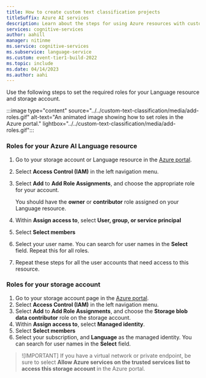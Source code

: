 ```yaml
---
title: How to create custom text classification projects
titleSuffix: Azure AI services
description: Learn about the steps for using Azure resources with custom text classification.
services: cognitive-services
author: aahill
manager: nitinme
ms.service: cognitive-services
ms.subservice: language-service
ms.custom: event-tier1-build-2022
ms.topic: include
ms.date: 04/14/2023
ms.author: aahi
---
```


Use the following steps to set the required roles for your Language resource and storage account.

:::image type="content" source="../../custom-text-classification/media/add-roles.gif" alt-text="An animated image showing how to set roles in the Azure portal." lightbox="../../custom-text-classification/media/add-roles.gif":::

### Roles for your Azure AI Language resource

1. Go to your storage account or Language resource in the [Azure portal](https://portal.azure.com/).
2. Select **Access Control (IAM)** in the left navigation menu.
3. Select **Add** to **Add Role Assignments**, and choose the appropriate role for your account.

    You should have the **owner** or **contributor** role assigned on your Language resource.

4. Within **Assign access to**, select **User, group, or service principal**
5. Select **Select members**
6. Select your user name. You can search for user names in the **Select** field. Repeat this for all roles. 
7. Repeat these steps for all the user accounts that need access to this resource. 

### Roles for your storage account

1. Go to your storage account page in the [Azure portal](https://portal.azure.com/).
2. Select **Access Control (IAM)** in the left navigation menu.
3. Select **Add** to **Add Role Assignments**, and choose the **Storage blob data contributor** role on the storage account.
4. Within **Assign access to**, select **Managed identity**. 
5. Select **Select members**
6. Select your subscription, and **Language** as the managed identity. You can search for user names in the **Select** field. 

> ![IMPORTANT]
> If you have a virtual network or private endpoint, be sure to select **Allow Azure services on the trusted services list to access this storage account** in the Azure portal.


